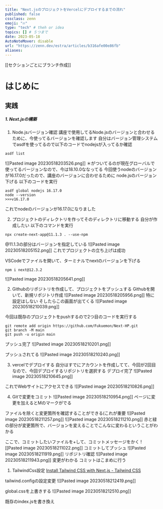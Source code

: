 ```yaml
---
title: "Next.jsのプロジェクトをVercelにデプロイするまでの流れ"
published: false
cssclass: zenn
emoji: "🔥"
type: "tech" # theh or idea
topics: [] # ５つまで
date: 2023-05-18
AutoNoteMover: disable
url: "https://zenn.dev/estra/articles/b316afe00e86fb"
aliases: 
---
```



[[セクションごとにブランチ作成]]

# はじめに


## 実践
##### 1. Next.jsの構築
1. Node.jsバージョン確認
講座で使用してるNode.jsのバージョンと合わせるために、今使ってるバージョンを確認します
自分はバージョン管理システムでasdfを使ってるので以下のコードでnodejsが入ってるか確認
```
asdf list
```
![[Pasted image 20230518203526.png]]
＊がついてるのが現在グローバルで使ってるバージョンなので、今は18.10.0ななってる
今回使うnodeのバージョンが16.17.0だったので、講座のバージョンに合わせるために
node.jsのバージョン下げる
以下のコードを実行
```
asdf global nodejs 16.17.0
node --version
>>>v16.17.0
```
これでnodeのバージョンが16.17.0になりました


2. プロジェクトのディレクトリを作ってそのディレクトリに移動する
自分が作成したい
以下のコマンドを実行
```
npx create-next-app@11.1.3 . --use-npm
```
@11.1.3の部分はバージョンを指定している
![[Pasted image 20230518205152.png]]
これでプロジェクトの立ち上げは成功

VSCodeでファイルを開いて、ターミナルでnextのバージョンを下げる

```
npm i next@12.3.2
```
![[Pasted image 20230518205641.png]]

2. Githubのリポジトリを作成して、プロジェクトをプッシュする
Githubを開いて、新規リポジトリ作成
![[Pasted image 20230518205956.png]]
特に設定はしない
そしたらこの画面が出てくる
![[Pasted image 20230518210039.png]]

今回は既存のプロジェクトをpushするので2つ目のコードを実行する
```
git remote add origin https://github.com/Fukuemon/Next-HP.git
git branch -M main
git push -u origin main
```

プッシュ完了
![[Pasted image 20230518210201.png]]

プッシュされてる
![[Pasted image 20230518210240.png]]

3. vercelでデプロイする
自分はすでにアカウントを作成してて、今回が2回目なので、今回デプロイするリポジトリを選択する
デプロイ完了
![[Pasted image 20230518210645.png]]

これでWebサイトにアクセスできる
![[Pasted image 20230518210826.png]]

4. Gitで変更をコミット
![[Pasted image 20230518210954.png]]
ページに変更を加えるとMのマークがでる

ファイルを除くと変更箇所を確認することができる(これが重要
![[Pasted image 20230518211257.png]]
![[Pasted image 20230518211210.png]]
赤と緑の部分が変更箇所で、バージョンを変えることでこんなに変わるということがわかる





ここで、コミットしたいファイルを+して、コミットメッセージをかく
![[Pasted image 20230518211022.png]]
コミットしてプッシュ
![[Pasted image 20230518211919.png]]
リポジトリ確認
![[Pasted image 20230518211943.png]]
変更がわかる
コミットはこまめに行う

1. TailwindCss設定
[Install Tailwind CSS with Next.js - Tailwind CSS](https://tailwindcss.com/docs/guides/nextjs)

tailwind.configの設定変更
![[Pasted image 20230518212419.png]]

global.cssを上書きする
![[Pasted image 20230518212510.png]]

 既存のindex.jsを書き換え
 
